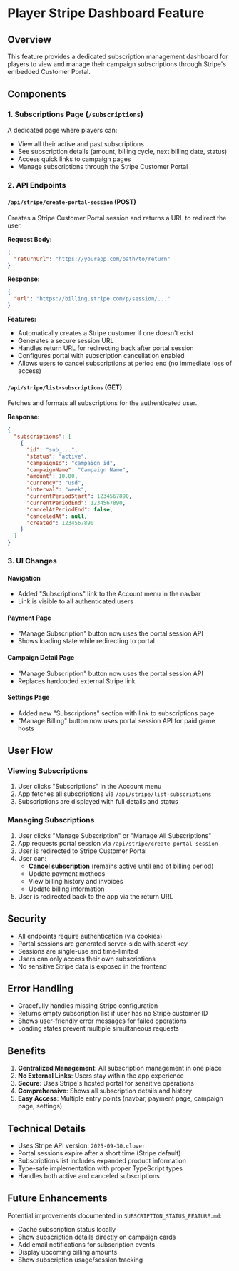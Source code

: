 # Player Stripe Dashboard Feature

## Overview
This feature provides a dedicated subscription management dashboard for players to view and manage their campaign subscriptions through Stripe's embedded Customer Portal.

## Components

### 1. Subscriptions Page (`/subscriptions`)
A dedicated page where players can:
- View all their active and past subscriptions
- See subscription details (amount, billing cycle, next billing date, status)
- Access quick links to campaign pages
- Manage subscriptions through the Stripe Customer Portal

### 2. API Endpoints

#### `/api/stripe/create-portal-session` (POST)
Creates a Stripe Customer Portal session and returns a URL to redirect the user.

**Request Body:**
```json
{
  "returnUrl": "https://yourapp.com/path/to/return"
}
```

**Response:**
```json
{
  "url": "https://billing.stripe.com/p/session/..."
}
```

**Features:**
- Automatically creates a Stripe customer if one doesn't exist
- Generates a secure session URL
- Handles return URL for redirecting back after portal session
- Configures portal with subscription cancellation enabled
- Allows users to cancel subscriptions at period end (no immediate loss of access)

#### `/api/stripe/list-subscriptions` (GET)
Fetches and formats all subscriptions for the authenticated user.

**Response:**
```json
{
  "subscriptions": [
    {
      "id": "sub_...",
      "status": "active",
      "campaignId": "campaign_id",
      "campaignName": "Campaign Name",
      "amount": 10.00,
      "currency": "usd",
      "interval": "week",
      "currentPeriodStart": 1234567890,
      "currentPeriodEnd": 1234567890,
      "cancelAtPeriodEnd": false,
      "canceledAt": null,
      "created": 1234567890
    }
  ]
}
```

### 3. UI Changes

#### Navigation
- Added "Subscriptions" link to the Account menu in the navbar
- Link is visible to all authenticated users

#### Payment Page
- "Manage Subscription" button now uses the portal session API
- Shows loading state while redirecting to portal

#### Campaign Detail Page
- "Manage Subscription" button now uses the portal session API
- Replaces hardcoded external Stripe link

#### Settings Page
- Added new "Subscriptions" section with link to subscriptions page
- "Manage Billing" button now uses portal session API for paid game hosts

## User Flow

### Viewing Subscriptions
1. User clicks "Subscriptions" in the Account menu
2. App fetches all subscriptions via `/api/stripe/list-subscriptions`
3. Subscriptions are displayed with full details and status

### Managing Subscriptions
1. User clicks "Manage Subscription" or "Manage All Subscriptions"
2. App requests portal session via `/api/stripe/create-portal-session`
3. User is redirected to Stripe Customer Portal
4. User can:
   - **Cancel subscription** (remains active until end of billing period)
   - Update payment methods
   - View billing history and invoices
   - Update billing information
5. User is redirected back to the app via the return URL

## Security

- All endpoints require authentication (via cookies)
- Portal sessions are generated server-side with secret key
- Sessions are single-use and time-limited
- Users can only access their own subscriptions
- No sensitive Stripe data is exposed in the frontend

## Error Handling

- Gracefully handles missing Stripe configuration
- Returns empty subscription list if user has no Stripe customer ID
- Shows user-friendly error messages for failed operations
- Loading states prevent multiple simultaneous requests

## Benefits

1. **Centralized Management**: All subscription management in one place
2. **No External Links**: Users stay within the app experience
3. **Secure**: Uses Stripe's hosted portal for sensitive operations
4. **Comprehensive**: Shows all subscription details and history
5. **Easy Access**: Multiple entry points (navbar, payment page, campaign page, settings)

## Technical Details

- Uses Stripe API version: `2025-09-30.clover`
- Portal sessions expire after a short time (Stripe default)
- Subscriptions list includes expanded product information
- Type-safe implementation with proper TypeScript types
- Handles both active and canceled subscriptions

## Future Enhancements

Potential improvements documented in `SUBSCRIPTION_STATUS_FEATURE.md`:
- Cache subscription status locally
- Show subscription details directly on campaign cards
- Add email notifications for subscription events
- Display upcoming billing amounts
- Show subscription usage/session tracking
